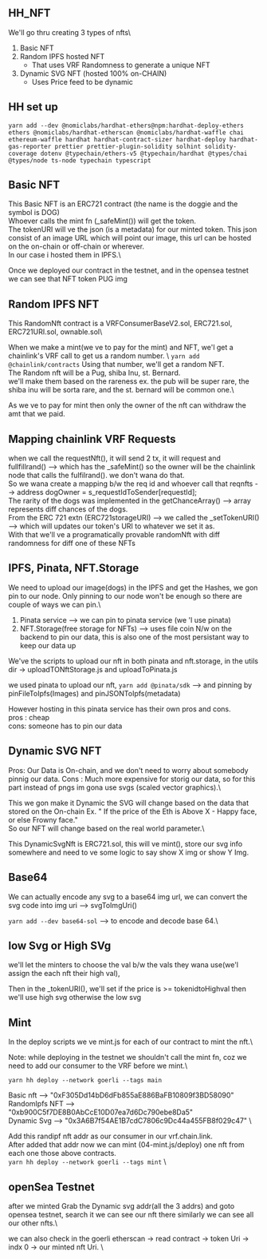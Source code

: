## HH_NFT

We'll go thru creating 3 types of nfts\

1. Basic NFT
2. Random IPFS hosted NFT
   - That uses VRF Randomness to generate a unique NFT
3. Dynamic SVG NFT (hosted 100% on-CHAIN)
   - Uses Price feed to be dynamic

## HH set up

`yarn add --dev @nomiclabs/hardhat-ethers@npm:hardhat-deploy-ethers ethers @nomiclabs/hardhat-etherscan @nomiclabs/hardhat-waffle chai ethereum-waffle hardhat hardhat-contract-sizer hardhat-deploy hardhat-gas-reporter prettier prettier-plugin-solidity solhint solidity-coverage dotenv @typechain/ethers-v5 @typechain/hardhat @types/chai @types/node ts-node typechain typescript`

## Basic NFT

This Basic NFT is an ERC721 contract (the name is the doggie and the symbol is DOG)\
Whoever calls the mint fn (\_safeMint()) will get the token.\
The tokenURI will ve the json (is a metadata) for our minted token.
This json consist of an image URL which will point our image, this url can be hosted on the on-chain or off-chain or wherever. \
In our case i hosted them in IPFS.\

Once we deployed our contract in the testnet, and in the opensea testnet we can see that NFT token PUG img

## Random IPFS NFT

This RandomNft contract is a VRFConsumerBaseV2.sol, ERC721.sol, ERC721URI.sol, ownable.sol\

When we make a mint(we ve to pay for the mint) and NFT, we'l get a chainlink's VRF call to get us a random number. \ `yarn add @chainlink/contracts`
Using that number, we'll get a random NFT.\
The Random nft will be a Pug, shiba Inu, st. Bernard.\
we'll make them based on the rareness ex. the pub will be super rare, the shiba inu will be sorta rare, and the st. bernard will be common one.\

As we ve to pay for mint then only the owner of the nft can withdraw the amt that we paid.

## Mapping chainlink VRF Requests

when we call the requestNft(), it will send 2 tx, it will request and fullfillrand() --> which has the \_safeMint() so the owner will be the chainlink node that calls the fulfilrand(). we don't wana do that.\
So we wana create a mapping b/w the req id and whoever call that reqnfts --> address dogOwner = s_requestIdToSender[requestId]; \
The rarity of the dogs was implemented in the getChanceArray() --> array represents diff chances of the dogs.\
From the ERC 721 extn (ERC721storageURI) --> we called the \_setTokenURI() --> which will updates our token's URI to whatever we set it as.\
With that we'll ve a programatically provable randomNft with diff randomness for diff one of these NFTs

## IPFS, Pinata, NFT.Storage

We need to upload our image(dogs) in the IPFS and get the Hashes, we gon pin to our node.
Only pinning to our node won't be enough so there are couple of ways we can pin.\

1. Pinata service --> we can pin to pinata service (we 'l use pinata)
2. NFT.Storage(free storage for NFTs) --> uses file coin N/w on the backend to pin our data, this is also one of the most persistant way to keep our data up

We've the scripts to upload our nft in both pinata and nft.storage, in the utils dir -> uploadTONftStorage.js and uploadToPinata.js

we used pinata to upload our nft, `yarn add @pinata/sdk` --> and pinning by pinFileToIpfs(Images) and pinJSONToIpfs(metadata)

However hosting in this pinata service has their own pros and cons.\
pros : cheap \
cons: someone has to pin our data

## Dynamic SVG NFT

Pros: Our Data is On-chain, and we don't need to worry about somebody pinnig our data.
Cons : Much more expensive for storig our data, so for this part instead of pngs im gona use svgs (scaled vector graphics).\

This we gon make it Dynamic the SVG will change based on the data that stored on the On-chain Ex. " If the price of the Eth is Above X - Happy face, or else Frowny face."\
So our NFT will change based on the real world parameter.\

This DynamicSvgNft is ERC721.sol, this will ve mint(), store our svg info somewhere and need to ve some logic to say show X img or show Y Img.

## Base64

We can actually encode any svg to a base64 img url, we can convert the svg code into img uri --> svgToImgUri()

`yarn add --dev base64-sol` --> to encode and decode base 64.\

## low Svg or High SVg

we'll let the minters to choose the val b/w the vals they wana use(we'l assign the each nft their high val),

Then in the \_tokenURI(), we'll set if the price is >= tokenidtoHighval then we'll use high svg otherwise the low svg

## Mint

In the deploy scripts we ve mint.js for each of our contract to mint the nft.\

Note: while deploying in the testnet we shouldn't call the mint fn, coz we need to add our consumer to the VRF before we mint.\

`yarn hh deploy --network goerli --tags main`

Basic nft --> "0xF305Dd14bD6dFb855aE886BaFB10809f3BD58090" \
RandomIpfs NFT --> "0xb900C5f7DE8B0AbCcE10D07ea7d6Dc790ebe8Da5" \
Dynamic Svg --> "0x3A6B7f54AE1B7cdC7806c9Dc44a455FB8f029c47" \

Add this randipf nft addr as our consumer in our vrf.chain.link.\
After added that addr now we can mint (04-mint.js/deploy) one nft from each one those above contracts.\
`yarn hh deploy --network goerli --tags mint` \

## openSea Testnet

after we minted
Grab the Dynamic svg addr(all the 3 addrs) and goto opensea testnet, search it we can see our nft there similarly we can see all our other nfts.\

we can also check in the goerli etherscan -> read contract -> token Uri -> indx 0 -> our minted nft Uri. \
